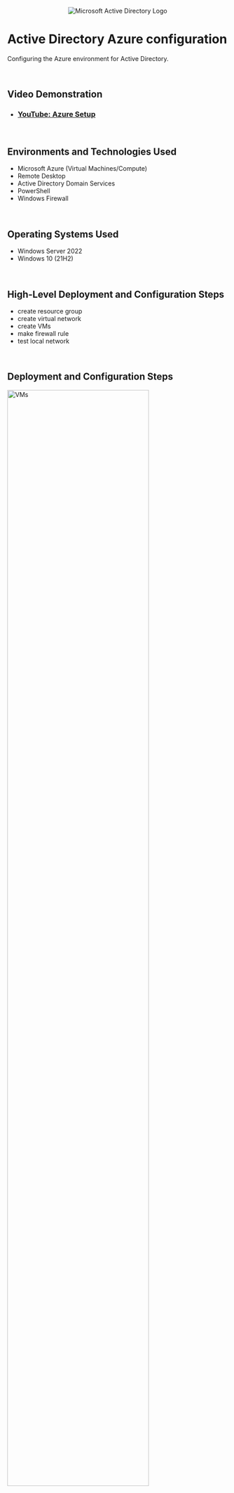 <p align="center">
<img src="https://i.imgur.com/pU5A58S.png" alt="Microsoft Active Directory Logo"/>
</p>

<h1>Active Directory Azure configuration</h1>
Configuring the Azure environment for Active Directory.<br />
<p> &emsp; </p>



<h2>Video Demonstration</h2>

- ### [YouTube: Azure Setup](https://youtu.be/_UdS9Mp0wXY)
<p> &emsp; </p>


<h2>Environments and Technologies Used</h2>

- Microsoft Azure (Virtual Machines/Compute)
- Remote Desktop
- Active Directory Domain Services
- PowerShell
- Windows Firewall
<p> &emsp; </p>


<h2>Operating Systems Used </h2>

- Windows Server 2022
- Windows 10 (21H2)
<p> &emsp; </p>


<h2>High-Level Deployment and Configuration Steps</h2>

- create resource group
- create virtual network
- create VMs
- make firewall rule
- test local network
<p> &emsp; </p>


<h2>Deployment and Configuration Steps</h2>

<p>
<img src="https://i.imgur.com/UbUIUev.png" height="80%" width="80%" alt="VMs"/>
</p>
<p>
-Make a resource group, then add a virtual network onto it.<p></p>
-Create a windows server VM and a windows 10 VM in the resource group, both using the VNet created earlier.<p></p>
-The server VM will be our domain controller and win 10 the client.
</p>
<br />
<p> &emsp; </p>
<p> &emsp; </p>

  
<p>
<img src="https://i.imgur.com/Gb9fqcg.png" height="80%" width="80%" alt="static-IP"/>
</p>
<p>
-Set the Domain Controller VM's IP to be static since it will be the DNS server for our client.<p></p>
[VM -> networking -> network settings -> NIC -> ipconfig1 -> static & save] <p></p>
<p> &emsp; </p>

-Take note of the domain controller's private IP.
</p>
<br />
<p> &emsp; </p>
<p> &emsp; </p>



<p>
<img src="https://i.imgur.com/Karf5lO.png" height="80%" width="80%" alt="setting-dns"/>
</p>
<p>
-Make the client's IP static as well, we will allow firewall traffic from its IP address later.<p></p>
-Set the client's DNS settings to point to DC's private address.<p></p>
[VM -> networking -> network settings -> NIC -> DNS servers -> custom -> <DC's private> & save]<p></p>
<p> &emsp; </p>

-Restart the client VM to make sure changes went through.
</p>
<br />
<p> &emsp; </p>
<p> &emsp; </p>



<p>
<img src="https://i.imgur.com/m9w94e4.jpeg" height="80%" width="80%" alt="firewall-rule"/>
</p>
<p>
-Boot the VMs and attempt to ping the domain VM's private IP from the client (It will fail). <p></p>
-Allow ICMPv4 traffic from the clients private IP.<p></p>
(on domain machine)<p>
[run -> "wf.msc" -> inbound rules -> new rule -> custom -> all programs -> protocol ICMPv4 -> remote = client's private]

</p>
<br />
<p> &emsp; </p>
<p> &emsp; </p>



<p>
<img src="https://i.imgur.com/VyZClrZ.jpeg" height="80%" width="80%" alt="pinged"/>
</p>
<p>
-Ping the Domain VM's private IP again to confirm the client VM has local network access to it.<p></p>
-It should now succeed, and we can move onto Installing AD
<br />
